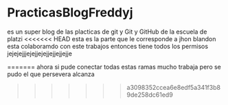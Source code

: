 # PracticasBlogFreddyj
es un super blog de las placticas de git y Git y GitHub de la escuela de platzi
<<<<<<< HEAD
esta es la parte que le corresponde a jhon blandon 
esta colaboramdo con este trabajos 
entonces tiene todos los permisos 
jejejejjjejejjejejjejjejjejje 

=======
ahora si pude conectar todas estas ramas 
mucho trabaja pero se pudo 
el que persevera alcanza 
>>>>>>> a3098352ccea6e8edf5a341f3b89de258dc61ed9
